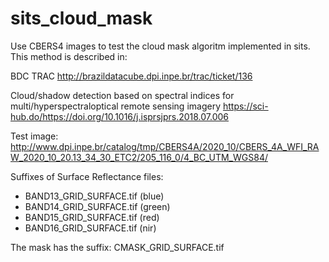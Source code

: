 # sits_cloud_mask

Use CBERS4 images to test the cloud mask algoritm implemented in sits. This
method is described in:

BDC TRAC
http://brazildatacube.dpi.inpe.br/trac/ticket/136

Cloud/shadow detection based on spectral indices for multi/hyperspectraloptical
remote sensing imagery
https://sci-hub.do/https://doi.org/10.1016/j.isprsjprs.2018.07.006

Test image:
http://www.dpi.inpe.br/catalog/tmp/CBERS4A/2020_10/CBERS_4A_WFI_RAW_2020_10_20.13_34_30_ETC2/205_116_0/4_BC_UTM_WGS84/

Suffixes of Surface Reflectance files:
- BAND13_GRID_SURFACE.tif (blue)
- BAND14_GRID_SURFACE.tif (green)
- BAND15_GRID_SURFACE.tif (red)
- BAND16_GRID_SURFACE.tif (nir)

The mask has the suffix:
CMASK_GRID_SURFACE.tif
